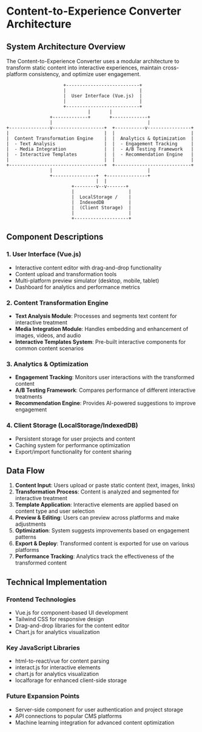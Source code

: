 # Content-to-Experience Converter Architecture

## System Architecture Overview

The Content-to-Experience Converter uses a modular architecture to transform static content into interactive experiences, maintain cross-platform consistency, and optimize user engagement.

```
                     +---------------------------+
                     |                           |
                     |  User Interface (Vue.js)  |
                     |                           |
                     +---------------------------+
                              |       |
                +-------------+       +-------------+
                |                                   |
+---------------v-------------------+  +-----------v----------------+
|                                   |  |                            |
|  Content Transformation Engine    |  |  Analytics & Optimization  |
|  - Text Analysis                  |  |  - Engagement Tracking     |
|  - Media Integration              |  |  - A/B Testing Framework   |
|  - Interactive Templates          |  |  - Recommendation Engine   |
|                                   |  |                            |
+-----------------------------------+  +----------------------------+
                |                                   |
                +----------------+  +---------------+
                                 |  |
                        +--------v--v-------+
                        |                    |
                        |  LocalStorage /    |
                        |  IndexedDB         |
                        |  (Client Storage)  |
                        |                    |
                        +--------------------+
```

## Component Descriptions

### 1. User Interface (Vue.js)
- Interactive content editor with drag-and-drop functionality
- Content upload and transformation tools
- Multi-platform preview simulator (desktop, mobile, tablet)
- Dashboard for analytics and performance metrics

### 2. Content Transformation Engine
- **Text Analysis Module**: Processes and segments text content for interactive treatment
- **Media Integration Module**: Handles embedding and enhancement of images, videos, and audio
- **Interactive Templates System**: Pre-built interactive components for common content scenarios

### 3. Analytics & Optimization
- **Engagement Tracking**: Monitors user interactions with the transformed content
- **A/B Testing Framework**: Compares performance of different interactive treatments
- **Recommendation Engine**: Provides AI-powered suggestions to improve engagement

### 4. Client Storage (LocalStorage/IndexedDB)
- Persistent storage for user projects and content
- Caching system for performance optimization
- Export/import functionality for content sharing

## Data Flow

1. **Content Input**: Users upload or paste static content (text, images, links)
2. **Transformation Process**: Content is analyzed and segmented for interactive treatment
3. **Template Application**: Interactive elements are applied based on content type and user selection
4. **Preview & Editing**: Users can preview across platforms and make adjustments
5. **Optimization**: System suggests improvements based on engagement patterns
6. **Export & Deploy**: Transformed content is exported for use on various platforms
7. **Performance Tracking**: Analytics track the effectiveness of the transformed content

## Technical Implementation

### Frontend Technologies
- Vue.js for component-based UI development
- Tailwind CSS for responsive design
- Drag-and-drop libraries for the content editor
- Chart.js for analytics visualization

### Key JavaScript Libraries
- html-to-react/vue for content parsing
- interact.js for interactive elements
- chart.js for analytics visualization
- localforage for enhanced client-side storage

### Future Expansion Points
- Server-side component for user authentication and project storage
- API connections to popular CMS platforms
- Machine learning integration for advanced content optimization